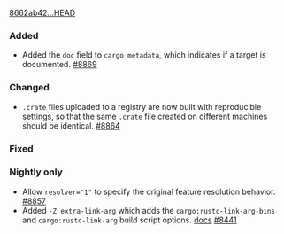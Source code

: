 <!-- markdownlint-disable -->
[8662ab42...HEAD](https://github.com/rust-lang/cargo/compare/8662ab42...HEAD)

### Added
- Added the `doc` field to `cargo metadata`, which indicates if a target is
  documented.
  [#8869](https://github.com/rust-lang/cargo/pull/8869)

### Changed
- `.crate` files uploaded to a registry are now built with reproducible
  settings, so that the same `.crate` file created on different machines
  should be identical.
  [#8864](https://github.com/rust-lang/cargo/pull/8864)

### Fixed

### Nightly only
- Allow `resolver="1"` to specify the original feature resolution behavior.
  [#8857](https://github.com/rust-lang/cargo/pull/8857)
- Added `-Z extra-link-arg` which adds the `cargo:rustc-link-arg-bins`
  and `cargo:rustc-link-arg` build script options.
  [docs](https://doc.rust-lang.org/nightly/cargo/reference/unstable.html#extra-link-arg)
  [#8441](https://github.com/rust-lang/cargo/pull/8441)

